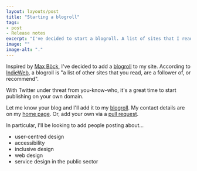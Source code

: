 ```yaml
---
layout: layouts/post
title: "Starting a blogroll"
tags:
- post
- Release notes
excerpt: "I've decided to start a blogroll. A list of sites that I read or recommend."
image: ""
image-alt: "."
---
```


Inspired by [Max Böck](https://mxb.dev/blogroll/), I've decided to add a [blogroll](/blogroll/) to my site. According to [IndieWeb](https://indieweb.org/blogroll), a blogroll is "a list of other sites that you read, are a follower of, or recommend".

With Twitter under threat from you-know-who, it's a great time to start publishing on your own domain.

Let me know your blog and I'll add it to my [blogroll](/blogroll/). My contact details are on my [home page](/). Or, add your own via a [pull request](https://github.com/benjystanton/benjystanton.github.io/blob/main/src/blogroll.md).

In particular, I'll be looking to add people posting about…

- user-centred design
- accessibility
- inclusive design
- web design
- service design in the public sector